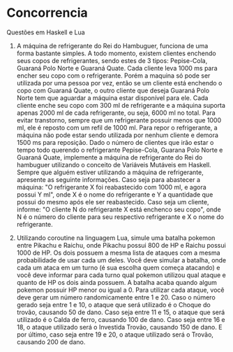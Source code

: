 # Concorrencia
Questões em Haskell e Lua

1. A máquina de refrigerante do Rei do Hambuguer, funciona de uma forma bastante simples. A todo
momento, existem clientes enchendo seus copos de refrigerantes, sendo estes de 3 tipos: Pepise-Cola,
Guaraná Polo Norte e Guaraná Quate. Cada cliente leva 1000 ms para encher seu copo com o refrigerante.
Porém a maquina só pode ser utilizada por uma pessoa por vez, então se um cliente está enchendo o copo
com Guaraná Quate, o outro cliente que deseja Guaraná Polo Norte tem que aguardar a máquina estar
disponível para ele. Cada cliente enche seu copo com 300 ml de refrigerante e a máquina suporta apenas
2000 ml de cada refrigerante, ou seja, 6000 ml no total. Para evitar transtorno, sempre que um refrigerante
possuir menos que 1000 ml, ele é reposto com um refil de 1000 ml. Para repor o refrigerante, a máquina
não pode estar sendo utilizada por nenhum cliente e demora 1500 ms para reposição. Dado o número de
clientes que irão estar o tempo todo querendo o refrigerante Pepise-Cola, Guarana Polo Norte e Guaraná
Quate, implemente a máquina de refrigerante do Rei do hambuguer utilizando o conceito de Variáveis
Mutáveis em Haskell. Sempre que alguém estiver utilizando a máquina de refrigerante, apresente as
seguinte informações.
Caso seja para abastecer a máquina: "O refrigerante X foi reabastecido com 1000 ml, e agora possui Y ml",
onde X é o nome do refrigerante e Y a quantidade que possui do mesmo após ele ser reabastecido.
Caso seja um cliente, informe: "O cliente N do refrigerante X está enchenco seu copo", onde N é o número
do cliente para seu respectivo refrigerante e X o nome do refrigerante.

2. Utilizando coroutine na linguagem Lua, simule uma batalha pokemon entre Pikachu e Raichu, onde
Pikachu possui 800 de HP e Raichu possui 1000 de HP. Os dois possuem a mesma lista de ataques com a
mesma probabilidade de usar cada um deles. Você deve simular a batalha, onde cada um ataca em um
turno (é sua escolha quem começa atacando) e você deve informar para cada turno qual pokemon utilizou
qual ataque e quanto de HP os dois ainda possuem. A batalha acaba quando algum pokemon possuir HP
menor ou igual a 0. Para utilizar cada ataque, você deve gerar um número randomicamente entre 1 e 20.
Caso o número gerado seja entre 1 e 10, o ataque que será utilizado é o Choque do trovão, causando 50 de
dano. Caso seja entre 11 e 15, o ataque que será utilizado é o Calda de ferro, causando 100 de dano. Caso
seja entre 16 e 18, o ataque utilizado será o Investida Trovão, causando 150 de dano. E por último, caso
seja entre 19 e 20, o ataque utilizado será o Trovão, causando 200 de dano.
